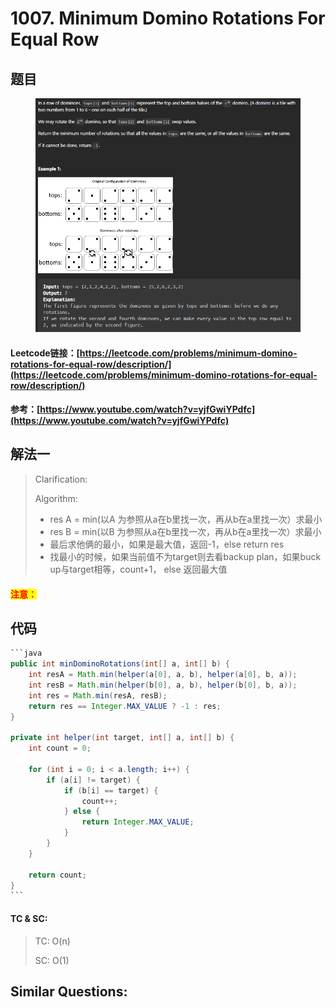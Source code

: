 # 1007. Minimum Domino Rotations For Equal Row

## 题目

<figure><img src="../../.gitbook/assets/image (4) (1) (1) (1) (1) (1) (1) (1) (1) (1) (1) (1).png" alt=""><figcaption></figcaption></figure>

#### Leetcode链接：[https://leetcode.com/problems/minimum-domino-rotations-for-equal-row/description/](https://leetcode.com/problems/minimum-domino-rotations-for-equal-row/description/)

#### 参考：[https://www.youtube.com/watch?v=yjfGwiYPdfc](https://www.youtube.com/watch?v=yjfGwiYPdfc)

## 解法一

> Clarification:&#x20;
>
> Algorithm:&#x20;
>
> * res A = min(以A 为参照从a在b里找一次，再从b在a里找一次）求最小
> * res B = min(以B 为参照从a在b里找一次，再从b在a里找一次）求最小
> * 最后求他俩的最小，如果是最大值，返回-1，else return res
> * 找最小的时候，如果当前值不为target则去看backup plan，如果buck up与target相等，count+1， else 返回最大值

#### <mark style="color:red;">注意：</mark>

## 代码

````java
```java
public int minDominoRotations(int[] a, int[] b) {
    int resA = Math.min(helper(a[0], a, b), helper(a[0], b, a));
    int resB = Math.min(helper(b[0], a, b), helper(b[0], b, a));
    int res = Math.min(resA, resB);
    return res == Integer.MAX_VALUE ? -1 : res;
}

private int helper(int target, int[] a, int[] b) {
    int count = 0;

    for (int i = 0; i < a.length; i++) {
        if (a[i] != target) {
            if (b[i] == target) {
                count++;
            } else {
                return Integer.MAX_VALUE;
            }
        }
    }

    return count;
}
```
````

#### TC & SC:&#x20;

> TC: O(n)
>
> SC: O(1)

## **Similar Questions:**&#x20;
